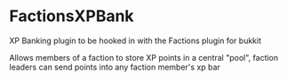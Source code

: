 FactionsXPBank
==============

XP Banking plugin to be hooked in with the Factions plugin for bukkit

Allows members of a faction to store XP points in a central "pool", faction leaders can send
points into any faction member's xp bar
